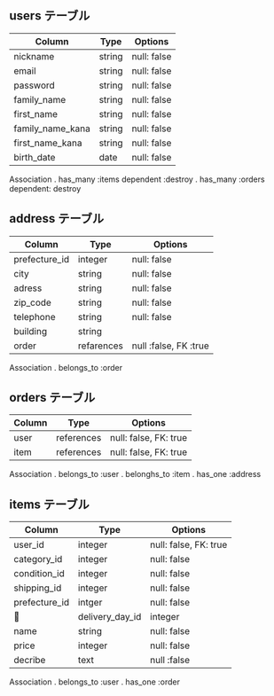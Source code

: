 ## users テーブル

| Column           | Type   | Options     |
| ---------------- | ------ | ----------- |
| nickname         | string | null: false |
| email            | string | null: false |
| password         | string | null: false |
| family_name      | string | null: false |
| first_name       | string | null: false |
| family_name_kana | string | null: false |
| first_name_kana  | string | null: false |
| birth_date       | date   | null: false |


Association
. has_many :items dependent :destroy
. has_many :orders dependent: destroy


## address テーブル

| Column           | Type       | Options               |
| ---------------- | ---------- | --------------------- |
| prefecture_id    | integer    | null: false           |
| city             | string     | null: false           |
| adress           | string     | null: false           |
| zip_code         | string     | null: false           |
| telephone        | string     | null: false           |
| building         | string     |                       |
| order            | refarences | null :false, FK :true |

Association
. belongs_to :order

## orders テーブル

| Column  | Type       | Options               |
| ------- | ---------- | --------------------- |
| user    | references | null: false, FK: true |
| item    | references | null: false, FK: true |

Association
. belongs_to :user
. belonghs_to :item
. has_one :address

## items テーブル

| Column          | Type       | Options               |
| --------------- | ---------- | --------------------- |
| user_id         | integer    | null: false, FK: true |
| category_id     | integer    | null: false           |
| condition_id    | integer    | null: false           |
| shipping_id     | integer    | null: false           |
| prefecture_id   | intger     | null: false           |
| delivery_day_id | integer    | null: false           |
| name            | string     | null: false           |
| price           | integer    | null: false           |
| decribe         | text       | null :false           |

Association
. belongs_to :user
. has_one :order


